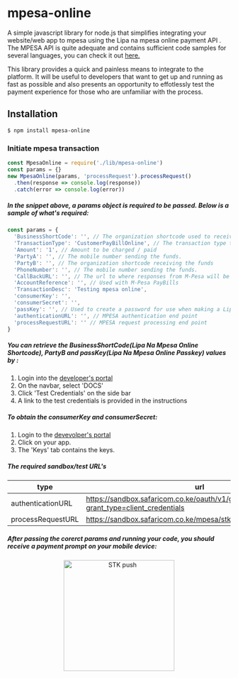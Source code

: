 # mpesa-online
A simple javascript library for node.js that simplifies integrating your website/web app to mpesa using the Lipa na mpesa online payment API . The MPESA API is quite adequate and contains sufficient code samples for several languages, you can check it out [here.](https://developer.safaricom.co.ke/docs#lipa-na-m-pesa-online-payment)

This library provides a quick and painless means to integrate to the platform. It will be useful to developers that want to get up and running as fast as possible and also presents an opportunity to effotlessly test the payment experience for those who are unfamiliar with the process.

## Installation
```
$ npm install mpesa-online
```
### Initiate mpesa transaction
```javascript
const MpesaOnline = require('./lib/mpesa-online')
const params = {}
new MpesaOnline(params, 'processRequest').processRequest()
  .then(response => console.log(response))
  .catch(error => console.log(error))
```
##### In the snippet above, a params object is required to be passed. Below is a sample of what's required:
```javascript
const params = {
  'BusinessShortCode': '', // The organization shortcode used to receive the transaction.
  'TransactionType': 'CustomerPayBillOnline', // The transaction type to be used for this request.
  'Amount': '1', // Amount to be charged / paid
  'PartyA': '', // The mobile number sending the funds.
  'PartyB': '', // The organization shortcode receiving the funds
  'PhoneNumber': '', // The mobile number sending the funds.
  'CallBackURL': '', // The url to where responses from M-Pesa will be sent to.
  'AccountReference': '', // Used with M-Pesa PayBills
  'TransactionDesc': 'Testing mpesa online',
  'consumerKey': '',
  'consumerSecret': '',
  'passKey': '', // Used to create a password for use when making a Lipa Na M-Pesa Online Payment API calls
  'authenticationURL': '', // MPESA authentication end point
  'processRequestURL': '' // MPESA request processing end point
}
```
##### You can retrieve the BusinessShortCode(Lipa Na Mpesa Online Shortcode), PartyB and passKey(Lipa Na Mpesa Online Passkey) values by :
1. Login into the [developer's portal](https://developer.safaricom.co.ke/login-register)
2. On the navbar, select 'DOCS'
3. Click 'Test Credentials' on the side bar
4. A link to the test credentials is provided in the instructions
##### To obtain the consumerKey and consumerSecret:
1. Login to the [devevolper's portal](https://developer.safaricom.co.ke/login-register)
2. Click on your app.
3. The 'Keys' tab contains the keys.

##### The required sandbox/test URL's
type   | url
--- | ---
authenticationURL   |   https://sandbox.safaricom.co.ke/oauth/v1/generate?grant_type=client_credentials
processRequestURL   |   https://sandbox.safaricom.co.ke/mpesa/stkpush/v1/processrequest

##### After passing the corerct params and running your code, you should receive a payment prompt on your mobile device:
<p align="center">
<img src = https://raw.githubusercontent.com/Njunge11/mpesa-online/master/IMG_8703.PNG  alt="STK push" width="250"/>
  </p>
